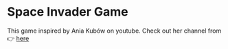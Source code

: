 # Space Invader Game

This game inspired by Ania Kubów on youtube. Check out her channel from 👉 [here](https://www.youtube.com/c/AniaKub%C3%B3w)